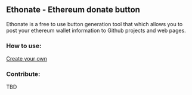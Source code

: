 ## Ethonate - Ethereum donate button

Ethonate is a free to use button generation tool that which allows you to post your ethereum wallet information to Github projects and web pages.

### How to use:
 [Create your own](https://doctordeep.github.io/ethereumbutton/)

### Contribute:
 TBD
